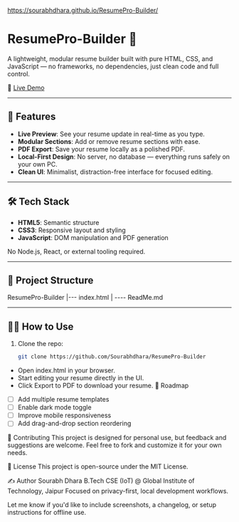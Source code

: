 https://sourabhdhara.github.io/ResumePro-Builder/
# ResumePro-Builder 🧾

A lightweight, modular resume builder built with pure HTML, CSS, and JavaScript — no frameworks, no dependencies, just clean code and full control.

🔗 [Live Demo](https://sourabhdhara.github.io/ResumePro-Builder/)

---

## 🚀 Features

- **Live Preview**: See your resume update in real-time as you type.
- **Modular Sections**: Add or remove resume sections with ease.
- **PDF Export**: Save your resume locally as a polished PDF.
- **Local-First Design**: No server, no database — everything runs safely on your own PC.
- **Clean UI**: Minimalist, distraction-free interface for focused editing.

---

## 🛠️ Tech Stack

- **HTML5**: Semantic structure
- **CSS3**: Responsive layout and styling
- **JavaScript**: DOM manipulation and PDF generation

No Node.js, React, or external tooling required.

---

## 📂 Project Structure
ResumePro-Builder
|--- index.html
| ---- ReadMe.md

---

## 🧑‍💻 How to Use

1. Clone the repo:
   ```bash
   git clone https://github.com/Sourabhdhara/ResumePro-Builder
- Open index.html in your browser.
- Start editing your resume directly in the UI.
- Click Export to PDF to download your resume.
📌 Roadmap
- [ ] Add multiple resume templates
- [ ] Enable dark mode toggle
- [ ] Improve mobile responsiveness
- [ ] Add drag-and-drop section reordering

🙌 Contributing
This project is designed for personal use, but feedback and suggestions are welcome. Feel free to fork and customize it for your own needs.

📄 License
This project is open-source under the MIT License.

✍️ Author
Sourabh Dhara
B.Tech CSE (IoT) @ Global Institute of Technology, Jaipur
Focused on privacy-first, local development workflows.

Let me know if you'd like to include screenshots, a changelog, or setup instructions for offline use.


